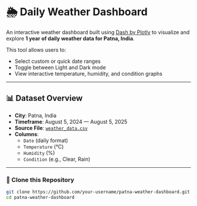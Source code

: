 # 🌦️ Daily Weather Dashboard

An interactive weather dashboard built using [Dash by Plotly](https://dash.plotly.com/) to visualize and explore **1 year of daily weather data for Patna, India**.

This tool allows users to:
- Select custom or quick date ranges
- Toggle between Light and Dark mode
- View interactive temperature, humidity, and condition graphs

---

## 📊 Dataset Overview

- **City**: Patna, India
- **Timeframe**: August 5, 2024 — August 5, 2025
- **Source File**: [`weather_data.csv`](./weather_data.csv)
- **Columns**:
  - `Date` (daily format)
  - `Temperature` (°C)
  - `Humidity` (%)
  - `Condition` (e.g., Clear, Rain)

---


### 🔁 Clone this Repository

```bash
git clone https://github.com/your-username/patna-weather-dashboard.git
cd patna-weather-dashboard

